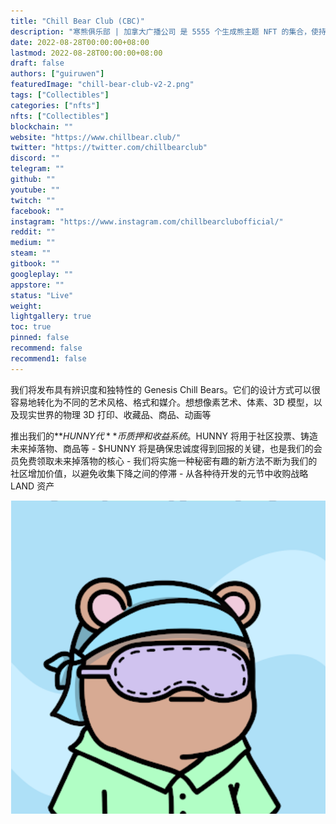 ```yaml
---
title: "Chill Bear Club (CBC)"
description: "寒熊俱乐部 | 加拿大广播公司 是 5555 个生成熊主题 NFT 的集合，使持有者能够在多个不同的元宇宙中“放松”。"
date: 2022-08-28T00:00:00+08:00
lastmod: 2022-08-28T00:00:00+08:00
draft: false
authors: ["guiruwen"]
featuredImage: "chill-bear-club-v2-2.png"
tags: ["Collectibles"]
categories: ["nfts"]
nfts: ["Collectibles"]
blockchain: ""
website: "https://www.chillbear.club/"
twitter: "https://twitter.com/chillbearclub"
discord: ""
telegram: ""
github: ""
youtube: ""
twitch: ""
facebook: ""
instagram: "https://www.instagram.com/chillbearclubofficial/"
reddit: ""
medium: ""
steam: ""
gitbook: ""
googleplay: ""
appstore: ""
status: "Live"
weight: 
lightgallery: true
toc: true
pinned: false
recommend: false
recommend1: false
---
```

我们将发布具有辨识度和独特性的 Genesis Chill Bears。它们的设计方式可以很容易地转化为不同的艺术风格、格式和媒介。想想像素艺术、体素、3D 模型，以及现实世界的物理 3D 打印、收藏品、商品、动画等

推出我们的**$HUNNY 代**币质押和收益系统。$HUNNY 将用于社区投票、铸造未来掉落物、商品等
\- $HUNNY 将是确保忠诚度得到回报的关键，也是我们的会员免费领取未来掉落物的核心
\- 我们将实施一种秘密有趣的新方法不断为我们的社区增加价值，以避免收集下降之间的停滞
\- 从各种待开发的元节中收购战略 LAND 资产



![nft](01.png)